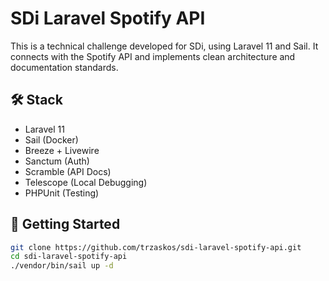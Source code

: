 # SDi Laravel Spotify API

This is a technical challenge developed for SDi, using Laravel 11 and Sail. It connects with the Spotify API and implements clean architecture and documentation standards.

## 🛠️ Stack
- Laravel 11
- Sail (Docker)
- Breeze + Livewire
- Sanctum (Auth)
- Scramble (API Docs)
- Telescope (Local Debugging)
- PHPUnit (Testing)

## 🚀 Getting Started

```bash
git clone https://github.com/trzaskos/sdi-laravel-spotify-api.git
cd sdi-laravel-spotify-api
./vendor/bin/sail up -d